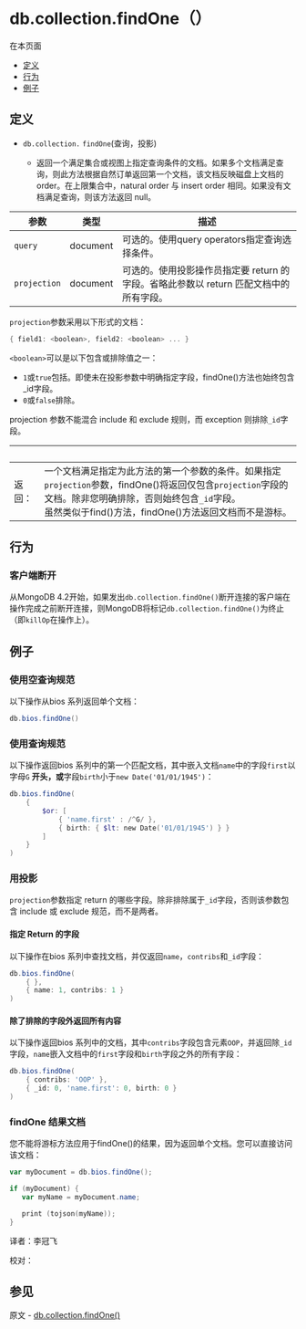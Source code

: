 # [ ](#)db.collection.findOne（）

[]()

在本页面

*   [定义](#definition)
*   [行为](#behavior)
*   [例子](#examples)

## <span id="definition">定义</span>

*   `db.collection.` `findOne`(查询，投影)

       *   返回一个满足集合或视图上指定查询条件的文档。如果多个文档满足查询，则此方法根据自然订单返回第一个文档，该文档反映磁盘上文档的 order。在上限集合中，natural order 与 insert order 相同。如果没有文档满足查询，则该方法返回 null。

| 参数         | 类型     | 描述                                                         |
| ------------ | -------- | ------------------------------------------------------------ |
| `query`      | document | 可选的。使用query operators指定查询选择条件。                |
| `projection` | document | 可选的。使用投影操作员指定要 return 的字段。省略此参数以 return 匹配文档中的所有字段。 |

`projection`参数采用以下形式的文档：

```powershell
{ field1: <boolean>, field2: <boolean> ... }
```

`<boolean>`可以是以下包含或排除值之一：

*   `1`或`true`包括。即使未在投影参数中明确指定字段，findOne()方法也始终包含_id字段。
*   `0`或`false`排除。

projection 参数不能混合 include 和 exclude 规则，而 exception 则排除`_id`字段。

| <br /> |                                                              |
| ------ | ------------------------------------------------------------ |
| 返回： | 一个文档满足指定为此方法的第一个参数的条件。如果指定`projection`参数，findOne()将返回仅包含`projection`字段的文档。除非您明确排除，否则始终包含`_id`字段。 <br/>虽然类似于find()方法，findOne()方法返回文档而不是游标。 |

## <span id="behavior">行为</span>

### 客户端断开

从MongoDB 4.2开始，如果发出`db.collection.findOne()`断开连接的客户端在操作完成之前断开连接，则MongoDB将标记`db.collection.findOne()`为终止（即`killOp`在操作上）。

## <span id="examples">例子</span>

### 使用空查询规范

以下操作从bios 系列返回单个文档：

```powershell
db.bios.findOne()
```

### 使用查询规范

以下操作返回bios 系列中的第一个匹配文档，其中嵌入文档`name`中的字段`first`以字母`G` **开头，或**字段`birth`小于`new Date('01/01/1945')`：

```powershell
db.bios.findOne(
    {
        $or: [
            { 'name.first' : /^G/ },
            { birth: { $lt: new Date('01/01/1945') } }
        ]
    }
)
```

### 用投影

`projection`参数指定 return 的哪些字段。除非排除属于`_id`字段，否则该参数包含 include 或 exclude 规范，而不是两者。

#### 指定 Return 的字段

以下操作在bios 系列中查找文档，并仅返回`name`，`contribs`和`_id`字段：

```powershell
db.bios.findOne(
    { },
    { name: 1, contribs: 1 }
)
```

#### 除了排除的字段外返回所有内容

以下操作返回bios 系列中的文档，其中`contribs`字段包含元素`OOP`，并返回除`_id`字段，`name`嵌入文档中的`first`字段和`birth`字段之外的所有字段：

```powershell
db.bios.findOne(
    { contribs: 'OOP' },
    { _id: 0, 'name.first': 0, birth: 0 }
)
```

### findOne 结果文档

您不能将游标方法应用于findOne()的结果，因为返回单个文档。您可以直接访问该文档：

```powershell
var myDocument = db.bios.findOne();

if (myDocument) {
   var myName = myDocument.name;

   print (tojson(myName));
}
```



译者：李冠飞

校对：

## 参见

原文 - [db.collection.findOne()]( https://docs.mongodb.com/manual/reference/method/db.collection.findOne/ )

